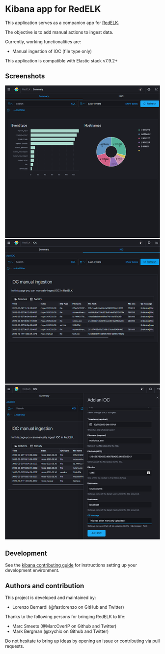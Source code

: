 # Kibana app for RedELK

This application serves as a companion app for [RedELK](https://github.com/outflanknl/redelk).

The objective is to add manual actions to ingest data.

Currently, working functionalities are:
- Manual ingestion of IOC (file type only)

This application is compatible with Elastic stack v7.9.2+

## Screenshots

![Summary dashboard](/screenshots/redelk-summary-dark.png "Summary dashboard")
![IOC dashboard](/screenshots/redelk-ioc-dark.png "IOC dashboard")
![IOC manual ingestion](/screenshots/redelk-ioc-add-dark.png "IOC manual ingestion")

## Development

See the [kibana contributing guide](https://github.com/elastic/kibana/blob/master/CONTRIBUTING.md) for instructions setting up your development environment.

## Authors and contribution

This project is developed and maintained by:

- Lorenzo Bernardi (@fastlorenzo on GitHub and Twitter)

Thanks to the following persons for bringing RedELK to life:

- Marc Smeets (@MarcOverIP on Github and Twitter)
- Mark Bergman (@xychix on Github and Twitter)

Do not hesitate to bring up ideas by opening an issue or contributing via pull requests.
